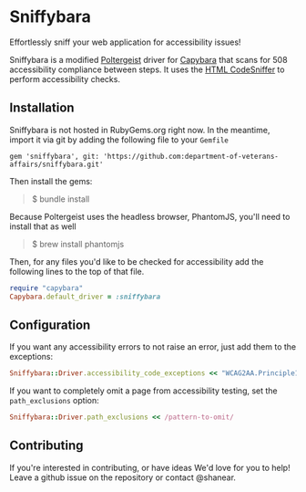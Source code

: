 # Sniffybara

Effortlessly sniff your web application for accessibility issues!  

Sniffybara is a modified [Poltergeist](https://github.com/teampoltergeist/poltergeist) driver for [Capybara](https://github.com/jnicklas/capybara) that scans for 508 accessibility compliance between steps. It uses the [HTML CodeSniffer](https://github.com/squizlabs/HTML_CodeSniffer) to perform accessibility checks.

## Installation

Sniffybara is not hosted in RubyGems.org right now. In the meantime, import it via git by adding the following file to your `Gemfile`

```
gem 'sniffybara', git: 'https://github.com:department-of-veterans-affairs/sniffybara.git'
```

Then install the gems:

> $ bundle install

Because Poltergeist uses the headless browser, PhantomJS, you'll need to install that as well

> $ brew install phantomjs

Then, for any files you'd like to be checked for accessibility add the following lines to the top of that file.

```ruby
require "capybara"
Capybara.default_driver = :sniffybara
```

## Configuration

If you want any accessibility errors to not raise an error, just add them to the exceptions:

```ruby
Sniffybara::Driver.accessibility_code_exceptions << "WCAG2AA.Principle1.Guideline1_3.1_3_1.F68"
```

If you want to completely omit a page from accessibility testing, set the `path_exclusions` option:

```ruby
Sniffybara::Driver.path_exclusions << /pattern-to-omit/
```


## Contributing

If you're interested in contributing, or have ideas We'd love for you to help! Leave a github issue on the repository or contact @shanear. 
